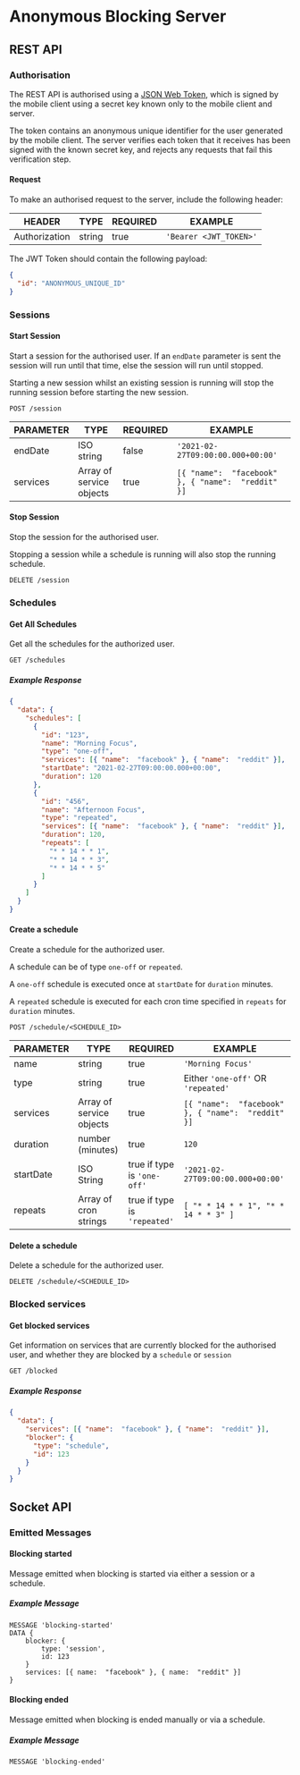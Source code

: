 # Anonymous Blocking Server
## REST API
### Authorisation
The REST API is authorised using a [JSON Web Token](https://jwt.io/), which is signed by the mobile client using a secret key known only to the mobile client and server.

The token contains an anonymous unique identifier for the user generated by the mobile client. The server verifies each token that it receives has been signed with the known secret key, and rejects any requests that fail this verification step.  
#### Request
To make an authorised request to the server, include the following header:

| HEADER | TYPE | REQUIRED | EXAMPLE |
|---|---|---|---|
| Authorization | string | true | `'Bearer <JWT_TOKEN>'` |

The JWT Token should contain the following payload:
```JSON
{
  "id": "ANONYMOUS_UNIQUE_ID"
}
```

### Sessions
#### Start Session
Start a session for the authorised user. If an `endDate` parameter is sent the session will run until that time, else the session will run until stopped.

Starting a new session whilst an existing session is running will stop the running session before starting the new session.
```
POST /session
```
| PARAMETER | TYPE | REQUIRED | EXAMPLE |
|---|---|---|---|
| endDate | ISO string | false | `'2021-02-27T09:00:00.000+00:00'` |
| services | Array of service objects | true | `[{ "name":  "facebook" }, { "name":  "reddit" }]` |

#### Stop Session
Stop the session for the authorised user.

Stopping a session while a schedule is running will also stop the running schedule.
```
DELETE /session
```

### Schedules
#### Get All Schedules
Get all the schedules for the authorized user.
```
GET /schedules
```
##### Example Response
```JSON
{
  "data": {
    "schedules": [
      {
        "id": "123",
        "name": "Morning Focus",
        "type": "one-off",
        "services": [{ "name":  "facebook" }, { "name":  "reddit" }],
        "startDate": "2021-02-27T09:00:00.000+00:00",
        "duration": 120
      },
      {
        "id": "456",
        "name": "Afternoon Focus",
        "type": "repeated",
        "services": [{ "name":  "facebook" }, { "name":  "reddit" }],
        "duration": 120,
        "repeats": [
          "* * 14 * * 1",
          "* * 14 * * 3",
          "* * 14 * * 5"
        ]
      }
    ]
  }
}
```
#### Create a schedule
Create a schedule for the authorized user.

A schedule can be of type `one-off` or `repeated`.

A `one-off` schedule is executed once at `startDate` for `duration` minutes.

A `repeated` schedule is executed for each cron time specified in `repeats` for `duration` minutes.
```
POST /schedule/<SCHEDULE_ID>
```
| PARAMETER | TYPE | REQUIRED | EXAMPLE |
|---|---|---|---|
| name | string | true | `'Morning Focus'` |
| type | string | true | Either `'one-off'` OR `'repeated'` |
| services | Array of service objects | true | `[{ "name":  "facebook" }, { "name":  "reddit" }]` |
| duration | number (minutes) | true | `120` |
| startDate | ISO String | true if type is `'one-off'` | `'2021-02-27T09:00:00.000+00:00'` |
| repeats | Array of cron strings | true if type is `'repeated'` | `[ "* * 14 * * 1", "* * 14 * * 3" ]` |
#### Delete a schedule
Delete a schedule for the authorized user.
```
DELETE /schedule/<SCHEDULE_ID>
```
### Blocked services
#### Get blocked services
Get information on services that are currently blocked for the authorised user, and whether they are blocked by a `schedule` or `session`
```
GET /blocked
```
##### Example Response
```JSON
{
  "data": {
    "services": [{ "name":  "facebook" }, { "name":  "reddit" }],
    "blocker": {
      "type": "schedule",
      "id": 123
    }
  }
}
```
## Socket API
### Emitted Messages
#### Blocking started
Message emitted when blocking is started via either a session or a schedule.
##### Example Message
```
MESSAGE 'blocking-started'
DATA { 
    blocker: {
        type: 'session', 
        id: 123
    }
    services: [{ name:  "facebook" }, { name:  "reddit" }]
}
```
#### Blocking ended
Message emitted when blocking is ended manually or via a schedule.
##### Example Message
```
MESSAGE 'blocking-ended'
```

